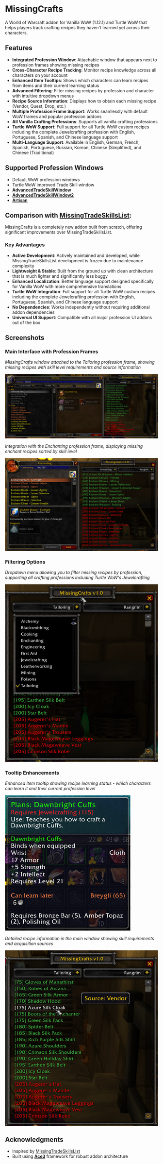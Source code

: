 # MissingCrafts

A World of Warcraft addon for Vanilla WoW (1.12.1) and Turtle WoW that helps players track crafting recipes they haven't learned yet across their characters.

## Features

- **Integrated Profession Window**: Attachable window that appears next to profession frames showing missing recipes
- **Cross-Character Recipe Tracking**: Monitor recipe knowledge across all characters on your account
- **Enhanced Item Tooltips**: Shows which characters can learn recipes from items and their current learning status
- **Advanced Filtering**: Filter missing recipes by profession and character with intuitive dropdown menus
- **Recipe Source Information**: Displays how to obtain each missing recipe (Vendor, Quest, Drop, etc.)
- **Multiple Profession Frame Support**: Works seamlessly with default WoW frames and popular profession addons
- **All Vanilla Crafting Professions**: Supports all vanilla crafting professions
- **Turtle WoW Support**: Full support for all Turtle WoW custom recipes including the complete Jewelcrafting profession with English, Portuguese, Spanish, and Chinese language support
- **Multi-Language Support**: Available in English, German, French, Spanish, Portuguese, Russian, Korean, Chinese (Simplified), and Chinese (Traditional)

## Supported Profession Windows

- Default WoW profession windows
- Turtle WoW improved Trade Skill window
- [**AdvancedTradeSkillWindow**](https://github.com/laytya/AdvancedTradeSkillWindow-vanilla)
- [**AdvancedTradeSkillWindow2**](https://github.com/Shellyoung/AdvancedTradeSkillWindow2)
- [**Artisan**](https://github.com/Otari98/Artisan)

## Comparison with [MissingTradeSkillsList](https://github.com/refaim/MissingTradeSkillsList):

MissingCrafts is a completely new addon built from scratch, offering significant improvements over MissingTradeSkillsList.

### Key Advantages
- **Active Development**: Actively maintained and developed, while MissingTradeSkillsList development is frozen due to maintenance complexity
- **Lightweight & Stable**: Built from the ground up with clean architecture that is much lighter and significantly less buggy
- **Enhanced Localization**: Better language support designed specifically for Vanilla WoW with more comprehensive translations
- **Turtle WoW Integration**: Full support for all Turtle WoW custom recipes including the complete Jewelcrafting profession with English, Portuguese, Spanish, and Chinese language support
- **No Dependencies**: Works independently without requiring additional addon dependencies
- **Universal UI Support**: Compatible with all major profession UI addons out of the box

## Screenshots

### Main Interface with Profession Frames
*MissingCrafts window attached to the Tailoring profession frame, showing missing recipes with skill level requirements and source information*

![Tailoring Frame Integration](screenshots/TurtleWoW_WithTailoringFrame.jpg)

*Integration with the Enchanting profession frame, displaying missing enchant recipes sorted by skill level*

![Enchanting Frame Integration](screenshots/TurtleWoW_WithEnchantingFrame.jpg)

### Filtering Options
*Dropdown menu allowing you to filter missing recipes by profession, supporting all crafting professions including Turtle WoW's Jewelcrafting*

![Profession Dropdown](screenshots/ProfessionDropdown.jpg)

### Tooltip Enhancements
*Enhanced item tooltip showing recipe learning status - which characters can learn it and their current profession level*

![Recipe Tooltip](screenshots/RecipeTooltip.jpg)

*Detailed recipe information in the main window showing skill requirements and acquisition sources*

![Craft Source Tooltip](screenshots/CraftSourceTooltip.jpg)

## Acknowledgments
- Inspired by [MissingTradeSkillsList](https://github.com/refaim/MissingTradeSkillsList)
- Built using [**Ace3**](https://github.com/laytya/Ace3v) framework for robust addon architecture
